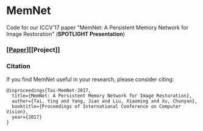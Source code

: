 
# MemNet
Code for our ICCV'17 paper "MemNet: A Persistent Memory Network for Image Restoration" (**SPOTLIGHT Presentation**)
### [[Paper]](http://cvlab.cse.msu.edu/pdfs/Image_Restoration%20using_Persistent_Memory_Network.pdf)[[Project]]

### Citation
If you find MemNet useful in your research, please consider citing:

	@inproceedings{Tai-MemNet-2017,
	  title={MemNet: A Persistent Memory Network for Image Restoration},
	  author={Tai, Ying and Yang, Jian and Liu, Xiaoming and Xu, Chunyan},
	  booktitle={Proceedings of International Conference on Computer Vision},
	  year={2017}
	}
